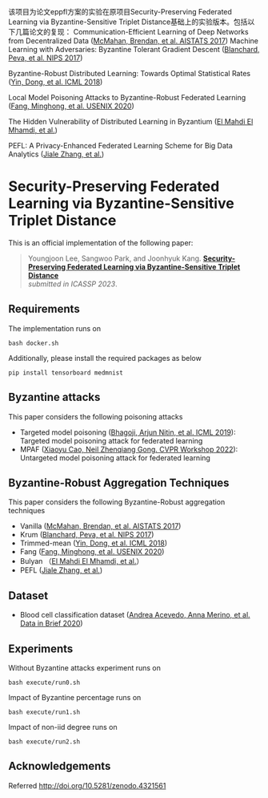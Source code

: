 该项目为论文eppfl方案的实验在原项目Security-Preserving Federated Learning via Byzantine-Sensitive Triplet Distance基础上的实验版本。包括以下几篇论文的复现：
Communication-Efficient Learning of Deep Networks from Decentralized Data ([McMahan, Brendan, et al. AISTATS 2017](https://proceedings.mlr.press/v54/mcmahan17a/mcmahan17a.pdf))
Machine Learning with Adversaries: Byzantine Tolerant Gradient Descent ([Blanchard, Peva, et al. NIPS 2017](https://proceedings.neurips.cc/paper/2017/file/f4b9ec30ad9f68f89b29639786cb62ef-Paper.pdf))

Byzantine-Robust Distributed Learning: Towards Optimal Statistical Rates ([Yin, Dong, et al. ICML 2018](https://proceedings.mlr.press/v80/yin18a))

 Local Model Poisoning Attacks to Byzantine-Robust Federated Learning  ([Fang, Minghong, et al. USENIX 2020](https://arxiv.org/abs/1911.11815))

 The Hidden Vulnerability of Distributed Learning in Byzantium ([El Mahdi El Mhamdi, et al.](https://proceedings.mlr.press/v80/mhamdi18a/mhamdi18a.pdf))

 PEFL: A Privacy-Enhanced Federated Learning Scheme for Big Data Analytics ([Jiale Zhang, et al.](https://ieeexplore.ieee.org/stamp/stamp.jsp?tp=&arnumber=9014272))


# Security-Preserving Federated Learning via Byzantine-Sensitive Triplet Distance

This is an official implementation of the following paper:
> Youngjoon Lee, Sangwoo Park, and Joonhyuk Kang.
**[Security-Preserving Federated Learning via Byzantine-Sensitive Triplet Distance](https://arxiv.org/abs/2210.16519)**  
_submitted in ICASSP 2023_.

## Requirements
The implementation runs on

```bash docker.sh```

Additionally, please install the required packages as below

```pip install tensorboard medmnist```

## Byzantine attacks
This paper considers the following poisoning attacks
- Targeted model poisoning ([Bhagoji, Arjun Nitin, et al. ICML 2019](https://arxiv.org/abs/1811.12470)): Targeted model poisoning attack for federated learning
- MPAF ([Xiaoyu Cao, Neil Zhenqiang Gong. CVPR Workshop 2022](https://arxiv.org/abs/2203.08669)): Untargeted model poisoning attack for federated learning

## Byzantine-Robust Aggregation Techniques
This paper considers the following Byzantine-Robust aggregation techniques
- Vanilla ([McMahan, Brendan, et al. AISTATS 2017](https://proceedings.mlr.press/v54/mcmahan17a/mcmahan17a.pdf))
- Krum ([Blanchard, Peva, et al. NIPS 2017](https://proceedings.neurips.cc/paper/2017/file/f4b9ec30ad9f68f89b29639786cb62ef-Paper.pdf))
- Trimmed-mean ([Yin, Dong, et al. ICML 2018](https://proceedings.mlr.press/v80/yin18a))
- Fang ([Fang, Minghong, et al. USENIX 2020](https://arxiv.org/abs/1911.11815))
- Bulyan （[El Mahdi El Mhamdi, et al.](https://proceedings.mlr.press/v80/mhamdi18a/mhamdi18a.pdf)）
- PEFL ([Jiale Zhang, et al.](https://ieeexplore.ieee.org/stamp/stamp.jsp?tp=&arnumber=9014272))

## Dataset
- Blood cell classification dataset ([Andrea Acevedo, Anna Merino, et al. Data in Brief 2020](https://www.sciencedirect.com/science/article/pii/S2352340920303681))

## Experiments
Without Byzantine attacks experiment runs on

```bash execute/run0.sh```

Impact of Byzantine percentage runs on

```bash execute/run1.sh```

Impact of non-iid degree runs on

```bash execute/run2.sh```

## Acknowledgements
Referred http://doi.org/10.5281/zenodo.4321561
